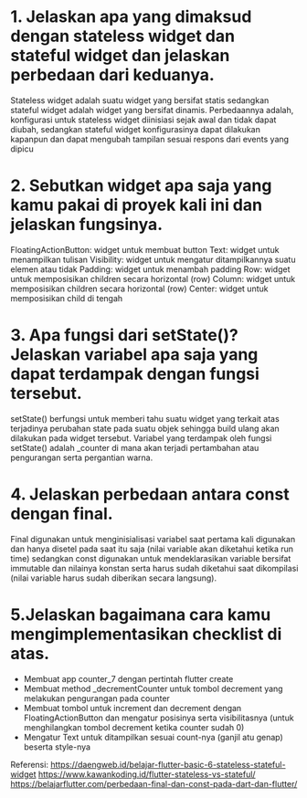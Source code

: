 # 1. Jelaskan apa yang dimaksud dengan stateless widget dan stateful widget dan jelaskan perbedaan dari keduanya.
Stateless widget adalah suatu widget yang bersifat statis sedangkan stateful widget adalah widget yang bersifat dinamis. Perbedaannya adalah, konfigurasi untuk stateless widget diinisiasi sejak awal dan tidak dapat diubah, sedangkan stateful widget konfigurasinya dapat dilakukan kapanpun dan dapat mengubah tampilan sesuai respons dari events yang dipicu

# 2. Sebutkan widget apa saja yang kamu pakai di proyek kali ini dan jelaskan fungsinya.
FloatingActionButton: widget untuk membuat button
Text: widget untuk menampilkan tulisan
Visibility: widget untuk mengatur ditampilkannya suatu elemen atau tidak
Padding: widget untuk menambah padding
Row: widget untuk memposisikan children secara horizontal (row)
Column: widget untuk memposisikan children secara horizontal (row)
Center: widget untuk memposisikan child di tengah

# 3. Apa fungsi dari setState()? Jelaskan variabel apa saja yang dapat terdampak dengan fungsi tersebut.
setState() berfungsi untuk memberi tahu suatu widget yang terkait atas terjadinya perubahan state pada suatu objek sehingga build ulang akan dilakukan pada widget tersebut. Variabel yang terdampak oleh fungsi setState() adalah _counter di mana akan terjadi pertambahan atau pengurangan serta pergantian warna.

# 4. Jelaskan perbedaan antara const dengan final.
Final digunakan untuk menginisialisasi variabel saat pertama kali digunakan dan hanya disetel pada saat itu saja (nilai variable akan diketahui ketika run time) sedangkan const digunakan untuk mendeklarasikan variable bersifat immutable dan nilainya konstan serta harus sudah diketahui saat dikompilasi (nilai variable harus sudah diberikan secara langsung).

# 5.Jelaskan bagaimana cara kamu mengimplementasikan checklist di atas.
- Membuat app counter_7 dengan pertintah flutter create
- Membuat method _decrementCounter untuk tombol decrement yang melakukan pengurangan pada counter
- Membuat tombol untuk increment dan decrement dengan FloatingActionButton dan mengatur posisinya serta visibilitasnya (untuk menghilangkan tombol decrement ketika counter sudah 0)
- Mengatur Text untuk ditampilkan sesuai count-nya (ganjil atu genap) beserta style-nya

Referensi:
https://daengweb.id/belajar-flutter-basic-6-stateless-stateful-widget 
https://www.kawankoding.id/flutter-stateless-vs-stateful/ 
https://belajarflutter.com/perbedaan-final-dan-const-pada-dart-dan-flutter/ 
